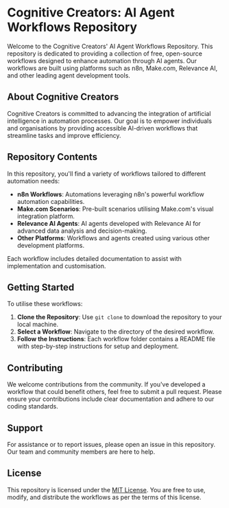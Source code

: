 # Cognitive Creators: AI Agent Workflows Repository

Welcome to the Cognitive Creators' AI Agent Workflows Repository. This repository is dedicated to providing a collection of free, open-source workflows designed to enhance automation through AI agents. Our workflows are built using platforms such as n8n, Make.com, Relevance AI, and other leading agent development tools.

## About Cognitive Creators

Cognitive Creators is committed to advancing the integration of artificial intelligence in automation processes. Our goal is to empower individuals and organisations by providing accessible AI-driven workflows that streamline tasks and improve efficiency.

## Repository Contents

In this repository, you'll find a variety of workflows tailored to different automation needs:

- **n8n Workflows**: Automations leveraging n8n's powerful workflow automation capabilities.
- **Make.com Scenarios**: Pre-built scenarios utilising Make.com's visual integration platform.
- **Relevance AI Agents**: AI agents developed with Relevance AI for advanced data analysis and decision-making.
- **Other Platforms**: Workflows and agents created using various other development platforms.

Each workflow includes detailed documentation to assist with implementation and customisation.

## Getting Started

To utilise these workflows:

1. **Clone the Repository**: Use `git clone` to download the repository to your local machine.
2. **Select a Workflow**: Navigate to the directory of the desired workflow.
3. **Follow the Instructions**: Each workflow folder contains a README file with step-by-step instructions for setup and deployment.

## Contributing

We welcome contributions from the community. If you've developed a workflow that could benefit others, feel free to submit a pull request. Please ensure your contributions include clear documentation and adhere to our coding standards.

## Support

For assistance or to report issues, please open an issue in this repository. Our team and community members are here to help.

## License

This repository is licensed under the [MIT License](LICENSE). You are free to use, modify, and distribute the workflows as per the terms of this license.
